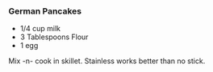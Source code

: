### German Pancakes

- 1/4 cup milk
- 3 Tablespoons Flour
- 1 egg

Mix -n- cook in skillet. Stainless works better than no stick.
